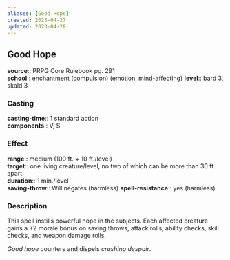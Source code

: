 ```yaml
---
aliases: [Good Hope]
created: 2023-04-27
updated: 2023-04-28
---
```


## Good Hope

**source**:: PRPG Core Rulebook pg. 291  
**school**:: enchantment (compulsion) (emotion, mind-affecting)
**level**:: bard 3, skald 3

### Casting

**casting-time**:: 1 standard action  
**components**:: V, S

### Effect

**range**:: medium (100 ft. + 10 ft./level)  
**target**:: one living creature/level, no two of which can be more than 30 ft. apart  
**duration**:: 1 min./level  
**saving-throw**:: Will negates (harmless)
**spell-resistance**:: yes (harmless)

### Description

This spell instills powerful hope in the subjects. Each affected creature gains a +2 morale bonus on saving throws, attack rolls, ability checks, skill checks, and weapon damage rolls.  
  
*Good hope* counters and dispels *crushing despair*.
